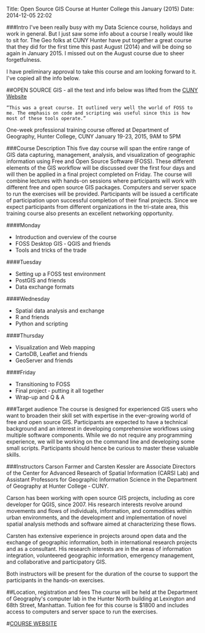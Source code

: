 Title: Open Source GIS Course at Hunter College this January (2015)
Date: 2014-12-05 22:02 



###Intro
I've been really busy with my Data Science course, holidays and work in general. But I just saw some info about a course I really would like to sit for. The Geo folks at CUNY Hunter have put together a great course that they did for the first time this past August (2014) and will be doing so again in January 2015. I missed out on the August course due to sheer forgetfulness. 

I have preliminary approval to take this course and am looking forward to it. I've copied all the info below. 




##OPEN SOURCE GIS - all the text and info below was lifted from the [CUNY Website](http://www.hunter.cuny.edu/ceprograms/partnerships/gis)

	“This was a great course. It outlined very well the world of FOSS to me. The emphasis on code and scripting was useful since this is how most of these tools operate.”

One-week professional training course offered at
Department of Geography, Hunter College, CUNY
January 19-23, 2015, 9AM to 5PM

###Course Description
This five day course will span the entire range of GIS data capturing, management, analysis, and visualization of geographic information using Free and Open Source Software (FOSS). These different elements of the GIS workflow will be discussed over the first four days and will then be applied in a final project completed on Friday. The course will combine lectures with hands-on sessions where participants will work with different free and open source GIS packages. Computers and server space to run the exercises will be provided. Participants will be issued a certificate of participation upon successful completion of their final projects. Since we expect participants from different organizations in the tri-state area, this training course also presents an excellent networking opportunity.

####Monday
* Introduction and overview of the course
* FOSS Desktop GIS ‐ QGIS and friends
* Tools and tricks of the trade

####Tuesday
* Setting up a FOSS test environment
* PostGIS and friends
* Data exchange formats

####Wednesday
* Spatial data analysis and exchange
* R and friends
* Python and scripting

####Thursday
* Visualization and Web mapping
* CartoDB, Leaflet and friends
* GeoServer and friends

####Friday
* Transitioning to FOSS
* Final project ‐ putting it all together
* Wrap-up and Q & A

###Target audience
The course is designed for experienced GIS users who want to broaden their skill set with expertise in the ever-growing world of free and open source GIS. Participants are expected to have a technical background and an interest in developing comprehensive workflows using multiple software components. While we do not require any programming experience, we will be working on the command line and developing some small scripts. Participants should hence be curious to master these valuable skills.

###Instructors
Carson Farmer and Carsten Kessler are Associate Directors of the Center for Advanced Research of Spatial Information (CARSI Lab) and Assistant Professors for Geographic Information Science in the Department of Geography at Hunter College ‐ CUNY.

Carson has been working with open source GIS projects, including as core developer for QGIS, since 2007. His research interests revolve around movements and flows of individuals, information, and commodities within urban environments, and the development and implementation of novel spatial analysis methods and software aimed at characterizing these flows.

Carsten has extensive experience in projects around open data and the exchange of geographic information, both in international research projects and as a consultant. His research interests are in the areas of information integration, volunteered geographic information, emergency management, and collaborative and participatory GIS.

Both instructors will be present for the duration of the course to support the participants in the hands-on exercises.

##Location, registration and fees
The course will be held at the Department of Geography's computer lab in the Hunter North building at Lexington and 68th Street, Manhattan. Tuition fee for this course is $1800 and includes access to computers and server space to run the exercises.

#[COURSE WEBSITE](http://www.hunter.cuny.edu/ceprograms/partnerships/gis)